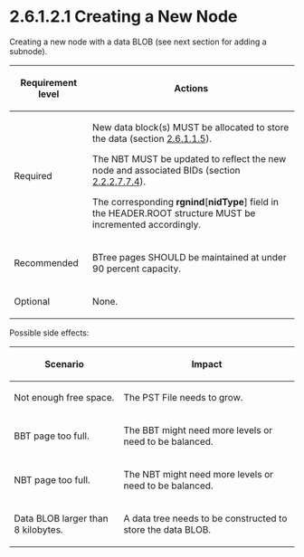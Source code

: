 <html dir="LTR" xmlns:mshelp="http://msdn.microsoft.com/mshelp" xmlns:ddue="http://ddue.schemas.microsoft.com/authoring/2003/5" xmlns:xlink="http://www.w3.org/1999/xlink" xmlns:tool="http://www.microsoft.com/tooltip">
    <head>
        <meta http-equiv="Content-Type" content="text/html; CHARSET=utf-8"></meta>
        <meta name="save" content="history"></meta>
        <title>2.6.1.2.1 Creating a New Node</title>
        <xml>
            <mshelp:toctitle title="2.6.1.2.1 Creating a New Node"></mshelp:toctitle>
            <mshelp:rltitle title="[MS-PST]: Creating a New Node"></mshelp:rltitle>
            <mshelp:keyword index="A" term="b0dca92d-4b15-4880-bf45-c1e786260d02"></mshelp:keyword>
            <mshelp:attr name="DCSext.ContentType" value="open specification"></mshelp:attr>
            <mshelp:attr name="AssetID" value="b0dca92d-4b15-4880-bf45-c1e786260d02"></mshelp:attr>
            <mshelp:attr name="TopicType" value="kbRef"></mshelp:attr>
            <mshelp:attr name="DCSext.Title" value="[MS-PST]: Creating a New Node" />
        </xml>
    </head>
    <body>
        <div id="header">
            <h1 class="heading">2.6.1.2.1 Creating a New Node</h1>
        </div>
        <div id="mainSection">
            <div id="mainBody">
                <div id="allHistory" class="saveHistory"></div>
                <div id="sectionSection0" class="section" name="collapseableSection">
                    

<p>Creating a new node with a data BLOB (see next section for
adding a subnode).</p>

<table>
 <thead>
  <tr>
   <th>
   <p>Requirement level</p>
   </th>
   <th>
   <p><b><span>Actions</span></b></p>
   </th>
  </tr>
 </thead>
 <tr>
  <td>
  <p>Required</p>
  </td>
  <td>
  <p>New data block(s) MUST be allocated to store the data
  (section <a href="fbb1cdf8-1660-489c-bfca-125d05121bf8.htm">2.6.1.1.5</a>).</p>
  <p>The NBT MUST be updated to reflect the new node and
  associated BIDs (section <a href="28fb2116-0998-4485-9844-9711b95603ba.htm">2.2.2.7.7.4</a>).</p>
  <p>The corresponding <b>rgnind</b>[<b>nidType</b>] field
  in the HEADER.ROOT structure MUST be incremented accordingly.</p>
  </td>
 </tr>
 <tr>
  <td>
  <p>Recommended</p>
  </td>
  <td>
  <p>BTree pages SHOULD be maintained at under 90 percent
  capacity.</p>
  </td>
 </tr>
 <tr>
  <td>
  <p>Optional</p>
  </td>
  <td>
  <p>None.</p>
  </td>
 </tr>
</table>

<p>Possible side effects:</p>

<table>
 <thead>
  <tr>
   <th>
   <p>Scenario</p>
   </th>
   <th>
   <p>Impact</p>
   </th>
  </tr>
 </thead>
 <tr>
  <td>
  <p>Not enough free space.</p>
  </td>
  <td>
  <p>The PST File needs to grow.</p>
  </td>
 </tr>
 <tr>
  <td>
  <p>BBT page too full.</p>
  </td>
  <td>
  <p>The BBT might need more levels or need to be balanced.</p>
  </td>
 </tr>
 <tr>
  <td>
  <p>NBT page too full.</p>
  </td>
  <td>
  <p>The NBT might need more levels or need to be balanced.</p>
  </td>
 </tr>
 <tr>
  <td>
  <p>Data BLOB larger than 8 kilobytes.</p>
  </td>
  <td>
  <p>A data tree needs to be constructed to store the data
  BLOB.</p>
  </td>
 </tr>
</table>

<p> </p>
                </div>
            </div>
        </div>
    </body>
</html>